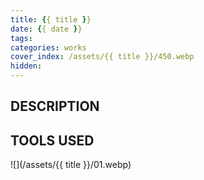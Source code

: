 ```yaml
---
title: {{ title }}
date: {{ date }}
tags: 
categories: works
cover_index: /assets/{{ title }}/450.webp
hidden: 
---
```


## DESCRIPTION


## TOOLS USED

![](/assets/{{ title }}/01.webp)